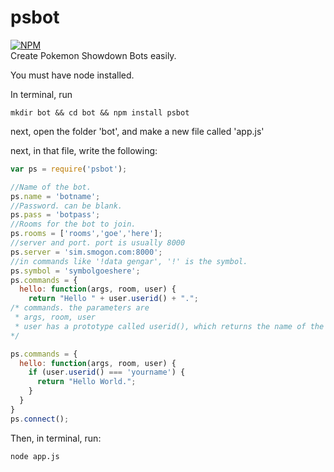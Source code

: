 # psbot
[![NPM](https://nodei.co/npm/psbot.png)](https://nodei.co/npm/psbot/)<br />
Create Pokemon Showdown Bots easily.

You must have node installed.

In terminal, run
```
mkdir bot && cd bot && npm install psbot
```

next, open the folder 'bot', and make a new file called 'app.js'

next, in that file, write the following:
```javascript
var ps = require('psbot');

//Name of the bot.
ps.name = 'botname';
//Password. can be blank.
ps.pass = 'botpass';
//Rooms for the bot to join.
ps.rooms = ['rooms','goe','here'];
//server and port. port is usually 8000
ps.server = 'sim.smogon.com:8000';
//in commands like '!data gengar', '!' is the symbol.
ps.symbol = 'symbolgoeshere';
ps.commands = {
  hello: function(args, room, user) {
    return "Hello " + user.userid() + ".";
/* commands. the parameters are
 * args, room, user
 * user has a prototype called userid(), which returns the name of the user without spaces and with only numbers and letters.
*/

ps.commands = {
  hello: function(args, room, user) {
    if (user.userid() === 'yourname') {
      return "Hello World.";
    }
  }
}
ps.connect();
```
Then, in terminal, run:
```
node app.js
```
